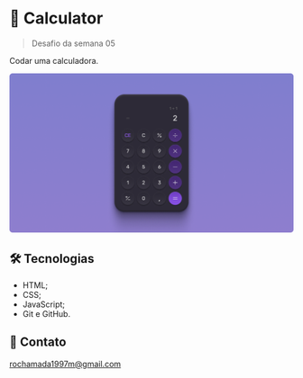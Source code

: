 # 🔢 Calculator

> Desafio da semana 05

Codar uma calculadora.

![Projeto "Calculator"](./assets/calculator.png)

## 🛠️ Tecnologias
- HTML;
- CSS;
- JavaScript;
- Git e GitHub.

## 💜 Contato
rochamada1997m@gmail.com